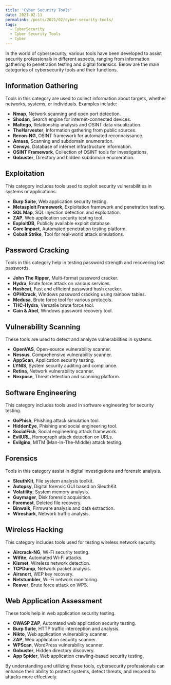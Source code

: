 ```yaml
---
title: 'Cyber Security Tools'
date: 2021-02-11
permalink: /posts/2021/02/cyber-security-tools/
tags:
  - CyberSecurity
  - Cyber Security Tools
  - Cyber
---
```


In the world of cybersecurity, various tools have been developed to assist security professionals in different aspects, ranging from information gathering to penetration testing and digital forensics. Below are the main categories of cybersecurity tools and their functions.

## **Information Gathering**
Tools in this category are used to collect information about targets, whether networks, systems, or individuals. Examples include:
- **Nmap**, Network scanning and open port detection.
- **Shodan**, Search engine for internet-connected devices.
- **Maltego**, Relationship analysis and OSINT data visualization.
- **TheHarvester**, Information gathering from public sources.
- **Recon-NG**, OSINT framework for automated reconnaissance.
- **Amass**, Scanning and subdomain enumeration.
- **Censys**, Database of internet infrastructure information.
- **OSINT Framework**, Collection of OSINT tools for investigations.
- **Gobuster**, Directory and hidden subdomain enumeration.

## **Exploitation**
This category includes tools used to exploit security vulnerabilities in systems or applications.
- **Burp Suite**, Web application security testing.
- **Metasploit Framework**, Exploitation framework and penetration testing.
- **SQL Map**, SQL Injection detection and exploitation.
- **ZAP**, Web application security testing tool.
- **ExploitDB**, Publicly available exploit database.
- **Core Impact**, Automated penetration testing platform.
- **Cobalt Strike**, Tool for real-world attack simulations.

## **Password Cracking**
Tools in this category help in testing password strength and recovering lost passwords.
- **John The Ripper**, Multi-format password cracker.
- **Hydra**, Brute force attack on various services.
- **Hashcat**, Fast and efficient password hash cracker.
- **OPHCrack**, Windows password cracking using rainbow tables.
- **Medusa**, Brute force tool for various protocols.
- **THC-Hydra**, Versatile brute force tool.
- **Cain & Abel**, Windows password recovery tool.

## **Vulnerability Scanning**
These tools are used to detect and analyze vulnerabilities in systems.
- **OpenVAS**, Open-source vulnerability scanner.
- **Nessus**, Comprehensive vulnerability scanner.
- **AppScan**, Application security testing.
- **LYNIS**, System security auditing and compliance.
- **Retina**, Network vulnerability scanner.
- **Nexpose**, Threat detection and scanning platform.

## **Software Engineering**
This category includes tools used in software engineering for security testing.
- **GoPhish**, Phishing attack simulation tool.
- **HiddenEye**, Phishing and social engineering tool.
- **SocialFish**, Social engineering attack framework.
- **EvilURL**, Homograph attack detection on URLs.
- **Evilginx**, MITM (Man-In-The-Middle) attack testing.

## **Forensics**
Tools in this category assist in digital investigations and forensic analysis.
- **SleuthKit**, File system analysis toolkit.
- **Autopsy**, Digital forensic GUI based on SleuthKit.
- **Volatility**, System memory analysis.
- **Guymager**, Disk forensic acquisition.
- **Foremost**, Deleted file recovery.
- **Binwalk**, Firmware analysis and data extraction.
- **Wireshark**, Network traffic analysis.

## **Wireless Hacking**
This category includes tools used for testing wireless network security.
- **Aircrack-NG**, Wi-Fi security testing.
- **Wifite**, Automated Wi-Fi attacks.
- **Kismet**, Wireless network detection.
- **TCPDump**, Network packet analysis.
- **Airsnort**, WEP key recovery.
- **Netstumbler**, Wi-Fi network monitoring.
- **Reaver**, Brute force attack on WPS.

## **Web Application Assessment**
These tools help in web application security testing.
- **OWASP ZAP**, Automated web application security testing.
- **Burp Suite**, HTTP traffic interception and analysis.
- **Nikto**, Web application vulnerability scanner.
- **ZAP**, Web application security scanner.
- **WPScan**, WordPress vulnerability scanner.
- **Gobuster**, Hidden directory discovery.
- **App Spider**, Web application crawling-based security testing.

By understanding and utilizing these tools, cybersecurity professionals can enhance their ability to protect systems, detect threats, and respond to attacks more effectively. 
